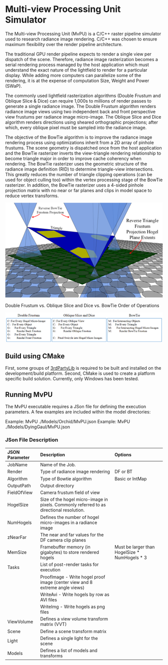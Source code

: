 # Multi-view Processing Unit Simulator

The Multi-view Processing Unit (MvPU) is a C/C++ raster pipeline simulator used to research radiance image rendering.  C/C++ was chosen to ensure maximum flexibility over the render pipeline architecture.  

The traditional GPU render pipeline expects to render a single view per dispatch of the scene.   Therefore, radiance image rasterization becomes a serial rendering process managed by the host application which must understand the exact nature of the lightfield to render for a particular display.   While adding more computers can parallelize some of the rendering, it is at the expense of computation Size, Weight and Power  (SWaP).

The commonly used lightfield rasterization algorithms (Double Frustum and Oblique Slice & Dice) can require 1,000s to millions of render passes to generate a single radiance image.  The Double Frustum algorithm renders radiance image views using two independent back and front perspective view frustums per radiance image micro-image.   The Oblique Slice and Dice algorithm renders directions using sheared orthographic projections; after which, every oblique pixel must be sampled into the radiance image.

The objective of the BowTie algorithm is to improve the radiance image rendering process using optimizations inherit from a 2D array of pinhole frustums. The scene geometry is dispatched once from the host application and the BowTie rasterizer inverts the view-triangle rendering relationship to become triangle major in order to improve cache coherency when rendering.  The BowTie rasterizer uses the geometric structure of the radiance image definition (RID) to determine triangle-view intersections.  This greatly reduces the number of triangle clipping operations (can be used for object culling too) within the vertex processing stage of the BowTie rasterizer.  In addition, the BowTie rasterizer uses a 4-sided pinhole projection matrix with no near or far planes and clips in model space to reduce vertex transforms.

![Lightfield Rendering Definitions](../../Doc/Images/BowTieFrustumProjection.png)

Double Frustum vs. Oblique Slice and Dice vs. BowTie Order of Operations

![Lightfield Rendering Order of Operations](../../Doc/Images/OrderOfOperations.png)

## Build using CMake
First, some groups of [3rdPartyLib](https://github.com/TLBurnett3/3rdPartyLibs) is required to be built and installed on the development/build platform.  Second, CMake is used to create a platform specific build solution.  Currently, only Windows has been tested.

## Running MvPU
The MvPU executable requires a JSon file for defining the execution parameters.  A few examples are included within the model directories: 

Example: MvPU ./Models/Orchid/MvPU.json
Example: MvPU ./Models/DyingGaul/MvPU.json

### JSon File Description

| JSON Parameter    | Description                                                      | Options                                                 |
|:------------------|:-----------------------------------------------------------------|:--------------------------------------------------------|
| JobName           | Name of the Job.                                                 |                                                         |
| Render            | Type of radiance image rendering                                 | DF or BT                                                |
| Algorithm         | Type of Bowtie algorithm                                         | Basic or IntMap                                         |
| OutputPath        | Output directory                                                 |                                                         |
| FieldOfView       | Camera frustum field of view                                     |                                                         |
| HogelSize         | Size of the hogel micro-image in pixels.  Commonly referred to as directional resolution. |                                |
| NumHogels         | Defines the number of hogel micro-images in a radiance image     |                                                         | 
| zNearFar          | The near and far values for the DF camera clip planes            |                                                         |
| MemSize           | Framebuffer memory (in gigabytes) to store rendered hogels       | Must be larger than HogelSize * NumHogels  * 3          |
| Tasks             | List of post-render tasks for execution                          |                                                         |
|                   | ProofImage - Write hogel proof image (center view and 8 extreme angle views) |                                             |
|                   | WriteAvi - Write hogels by row as AVI files                      |                                                         |
|                   | WriteImg - Write hogels as png files                             |                                                         |
| ViewVolume        | Defines a view volume transform matrix (VVT)                     |                                                         |
| Scene             | Define a scene transform matrix                                  |                                                         |
| Light             | Defines a single light for the scene                             |                                                         |
| Models            | Defines a list of models and transforms                          |                                                         |
